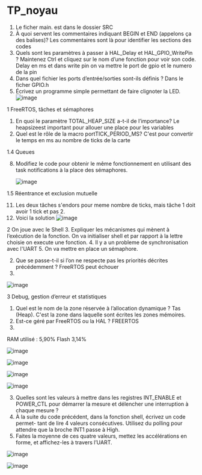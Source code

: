# TP_noyau

1. Le ficher main. est dans le dossier SRC
2. À quoi servent les commentaires indiquant BEGIN et END (appelons ça des balises)? Les commentaires sont là pour identifier les sections des codes
3. Quels sont les paramètres à passer à HAL_Delay et HAL_GPIO_WritePin ? Maintenez Ctrl et cliquez sur le nom d’une fonction pour voir son code. Delay en ms et dans write pin on va mettre le port de gpio et le numero de la pin
4. Dans quel fichier les ports d’entrée/sorties sont-ils définis ? Dans le ficher GPIO.h
5. Écrivez un programme simple permettant de faire clignoter la LED.
![image](https://github.com/Ngoduu/TP_noyau/assets/145014223/15c4703f-c370-4295-bec7-3699d35b3fad)

1 FreeRTOS, tâches et sémaphores

1. En quoi le paramètre TOTAL_HEAP_SIZE a-t-il de l’importance? Le heapsizeest important pour allouer une place pour les variables
2. Quel est le rôle de la macro portTICK_PERIOD_MS? C'est pour convertir le temps en ms au nombre de ticks de la carte

1.4 Queues

8. Modifiez le code pour obtenir le même fonctionnement en utilisant des task notifications à la place des sémaphores.

   ![image](https://github.com/Ngoduu/TP_noyau/assets/145014223/45beac52-1a66-4b6c-9af4-ae0bfeaca829)

1.5 Réentrance et exclusion mutuelle

11. Les deux tâches s'endors pour meme nombre de ticks, mais tâche 1 doit avoir 1 tick et pas 2.
12. Voici la solution
![image](https://github.com/Ngoduu/TP_noyau/assets/145014223/f76e6a2d-b4e4-42fb-a716-dedb7c49a309)

2 On joue avec le Shell
3. Expliquer les mécanismes qui mènent à l’exécution de la fonction. On va initialiser shell et par rapport à la lettre choisie on execute une fonction.
4. Il y a un probleme de synchronisation avec l'UART
5. On va mettre en place un sémaphore.

2. Que se passe-t-il si l’on ne respecte pas les priorités décrites précédemment ? FreeRTOS peut échouer
4.
  ![image](https://github.com/Ngoduu/TP_noyau/assets/145014223/84b659cf-0b63-4235-8b42-9f45a19f90d6)

3 Debug, gestion d’erreur et statistiques
1. Quel est le nom de la zone réservée à l’allocation dynamique ? Tas (Heap). C'est la zone dans laquelle sont écrites les zones mémoires.
2. Est-ce géré par FreeRTOS ou la HAL ? FREERTOS
3. 
RAM utilisé : 5,90%
Flash 3,14%


![image](https://github.com/Ngoduu/TP_noyau/assets/145014223/2a2e08c5-409c-4732-a293-ad4d51f26068)

![image](https://github.com/Ngoduu/TP_noyau/assets/145014223/5e5ebc2b-fb58-4f6c-94c1-c70aa43208f3)

![image](https://github.com/Ngoduu/TP_noyau/assets/145014223/ca938020-3194-4fea-80b5-ebf1224a9478)

![image](https://github.com/Ngoduu/TP_noyau/assets/145014223/c647e1cf-4982-4b79-9bc2-90c1ebcd55ac)


3. Quelles sont les valeurs à mettre dans les registres INT_ENABLE et POWER_CTL pour démarrer la mesure et délencher une interruption à chaque mesure ?
4. À la suite du code précédent, dans la fonction shell, écrivez un code permet- tant de lire 4 valeurs consécutives. Utilisez du polling pour attendre que la broche INT1 passe à High.
5. Faites la moyenne de ces quatre valeurs, mettez les accélérations en forme, et affichez-les à travers l’UART.

![image](https://github.com/Ngoduu/TP_noyau/assets/145014223/becaeb06-dfbe-416c-be91-fd086efcb1ce)

![image](https://github.com/Ngoduu/TP_noyau/assets/145014223/641219ae-2d10-407e-8449-afdc197f79bd)




